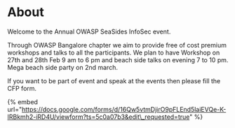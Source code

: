 # About

Welcome to the Annual OWASP SeaSides InfoSec event. 

Through OWASP Bangalore chapter we aim to provide free of cost premium workshops and talks to all the participants. We plan to have Workshop on 27th and 28th Feb 9 am to 6 pm and beach side talks on evening 7 to 10 pm. Mega beach side party on 2nd march.

If you want to be part of event and speak at the events then please fill the CFP form.

{% embed url="https://docs.google.com/forms/d/16Qw5vtmDjirO9pFLEnd5laiEVQe-K-IRBkmh2-iRD4U/viewform?ts=5c0a07b3&edit\_requested=true" %}

